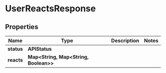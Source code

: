 

# UserReactsResponse


## Properties

| Name | Type | Description | Notes |
|------------ | ------------- | ------------- | -------------|
|**status** | **APIStatus** |  |  |
|**reacts** | **Map&lt;String, Map&lt;String, Boolean&gt;&gt;** |  |  |



